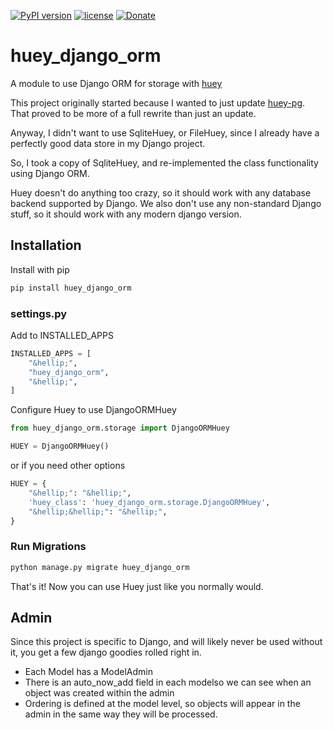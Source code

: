 [![PyPI version](http://img.shields.io/pypi/v/huey_django_orm.svg?style=flat-square)](https://pypi.python.org/pypi/huey_django_orm)
[![license](http://img.shields.io/pypi/l/huey_django_orm.svg?style=flat-square)](https://pypi.python.org/pypi/huey_django_orm)
[![Donate](https://img.shields.io/badge/Donate-PayPal-green.svg)](https://paypal.me/avryhof?country.x=US&locale.x=en_US)

huey_django_orm
=
A module to use Django ORM for storage with [huey](https://pypi.org/project/huey/)

This project originally started because I wanted to just update [huey-pg](https://pypi.org/project/huey-pg/). That
proved to be more of a full rewrite than just an update.

Anyway, I didn't want to use SqliteHuey, or FileHuey, since I already have a perfectly good data store in my Django
project.

So, I took a copy of SqliteHuey, and re-implemented the class functionality using Django ORM.

Huey doesn't do anything too crazy, so it should work with any database backend supported by Django. We also don't use
any non-standard Django stuff, so it should work with any modern django version.

## Installation

Install with pip

```bash
pip install huey_django_orm
```

### settings.py

Add to INSTALLED_APPS

```python
INSTALLED_APPS = [
    "&hellip;",
    "huey_django_orm",
    "&hellip;",
]
```

Configure Huey to use DjangoORMHuey

```python
from huey_django_orm.storage import DjangoORMHuey

HUEY = DjangoORMHuey()
```

or if you need other options

```python
HUEY = {
    "&hellip;": "&hellip;",
    'huey_class': 'huey_django_orm.storage.DjangoORMHuey',
    "&hellip;&hellip;": "&hellip;",
}
```

### Run Migrations

```bash
python manage.py migrate huey_django_orm
```

That's it!  Now you can use Huey just like you normally would.

## Admin

Since this project is specific to Django, and will likely never be used without it, you get a few django goodies rolled
right in.

* Each Model has a ModelAdmin
* There is an auto_now_add field in each modelso we can see when an object was created within the admin
* Ordering is defined at the model level, so objects will appear in the admin in the same way they will be processed.
